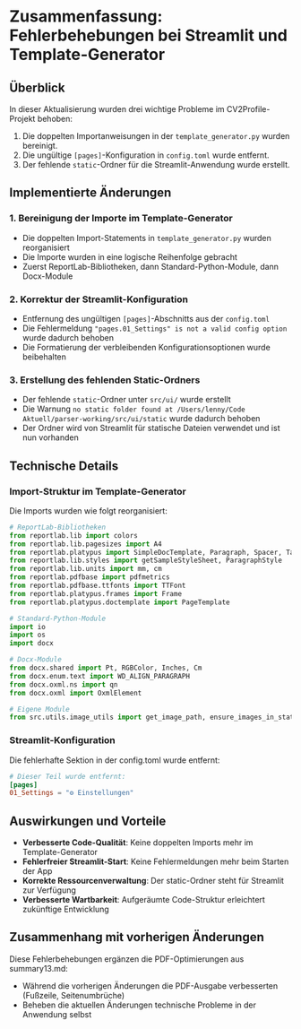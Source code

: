 # Zusammenfassung: Fehlerbehebungen bei Streamlit und Template-Generator

## Überblick

In dieser Aktualisierung wurden drei wichtige Probleme im CV2Profile-Projekt behoben:

1. Die doppelten Importanweisungen in der `template_generator.py` wurden bereinigt.
2. Die ungültige `[pages]`-Konfiguration in `config.toml` wurde entfernt.
3. Der fehlende `static`-Ordner für die Streamlit-Anwendung wurde erstellt.

## Implementierte Änderungen

### 1. Bereinigung der Importe im Template-Generator

- Die doppelten Import-Statements in `template_generator.py` wurden reorganisiert
- Die Importe wurden in eine logische Reihenfolge gebracht
- Zuerst ReportLab-Bibliotheken, dann Standard-Python-Module, dann Docx-Module

### 2. Korrektur der Streamlit-Konfiguration

- Entfernung des ungültigen `[pages]`-Abschnitts aus der `config.toml`
- Die Fehlermeldung `"pages.01_Settings" is not a valid config option` wurde dadurch behoben
- Die Formatierung der verbleibenden Konfigurationsoptionen wurde beibehalten

### 3. Erstellung des fehlenden Static-Ordners

- Der fehlende `static`-Ordner unter `src/ui/` wurde erstellt
- Die Warnung `no static folder found at /Users/lenny/Code Aktuell/parser-working/src/ui/static` wurde dadurch behoben
- Der Ordner wird von Streamlit für statische Dateien verwendet und ist nun vorhanden

## Technische Details

### Import-Struktur im Template-Generator

Die Imports wurden wie folgt reorganisiert:
```python
# ReportLab-Bibliotheken
from reportlab.lib import colors
from reportlab.lib.pagesizes import A4
from reportlab.platypus import SimpleDocTemplate, Paragraph, Spacer, Table, TableStyle, Image, HRFlowable, PageBreak, KeepTogether, FrameBreak
from reportlab.lib.styles import getSampleStyleSheet, ParagraphStyle
from reportlab.lib.units import mm, cm
from reportlab.pdfbase import pdfmetrics
from reportlab.pdfbase.ttfonts import TTFont
from reportlab.platypus.frames import Frame
from reportlab.platypus.doctemplate import PageTemplate

# Standard-Python-Module
import io
import os
import docx

# Docx-Module
from docx.shared import Pt, RGBColor, Inches, Cm
from docx.enum.text import WD_ALIGN_PARAGRAPH
from docx.oxml.ns import qn
from docx.oxml import OxmlElement

# Eigene Module
from src.utils.image_utils import get_image_path, ensure_images_in_static
```

### Streamlit-Konfiguration

Die fehlerhafte Sektion in der config.toml wurde entfernt:
```toml
# Dieser Teil wurde entfernt:
[pages]
01_Settings = "⚙️ Einstellungen"
```

## Auswirkungen und Vorteile

- **Verbesserte Code-Qualität**: Keine doppelten Imports mehr im Template-Generator
- **Fehlerfreier Streamlit-Start**: Keine Fehlermeldungen mehr beim Starten der App
- **Korrekte Ressourcenverwaltung**: Der static-Ordner steht für Streamlit zur Verfügung
- **Verbesserte Wartbarkeit**: Aufgeräumte Code-Struktur erleichtert zukünftige Entwicklung

## Zusammenhang mit vorherigen Änderungen

Diese Fehlerbehebungen ergänzen die PDF-Optimierungen aus summary13.md:
- Während die vorherigen Änderungen die PDF-Ausgabe verbesserten (Fußzeile, Seitenumbrüche)
- Beheben die aktuellen Änderungen technische Probleme in der Anwendung selbst 